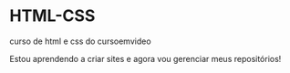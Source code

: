 # HTML-CSS
 curso de html e css do cursoemvideo

Estou aprendendo a criar sites e agora vou gerenciar meus repositórios!